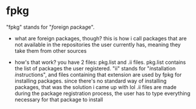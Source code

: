 # fpkg
"fpkg" stands for "*f*oreign *p*ac*k*a*g*e".

- what are foreign packages, though?
this is how i call packages that are not available in the repositories the user currently has, meaning they take them from other sources

- how's that work?
you have 2 files: pkg.list and .ii files.
pkg.list contains the list of packages the user registered.
"ii" stands for "*i*nstallation *i*nstructions", and files containing that extension are used by fpkg for installing packages.
since there's no standard way of installing packages, that was the solution i came up with lol
.ii files are made during the package registration process, the user has to type everything necessary for that package to install
